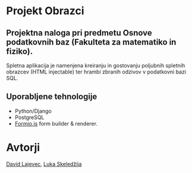 # Projekt Obrazci

## Projektna naloga pri predmetu Osnove podatkovnih baz (Fakulteta za matematiko in fiziko).

Spletna aplikacija je namenjena kreiranju in gostovanju poljubnih spletnih obrazcev (HTML injectable) ter hrambi zbranih odzivov v podatkovni bazi SQL.

## Uporabljene tehnologije

- Python/Django
- PostgreSQL
- [Formio.js](https://github.com/formio/formio.js) form builder & renderer.

# Avtorji
[David Lajevec](https://github.com/davidlajevec), [Luka Skeledžija](https://github.com/lukaske)

